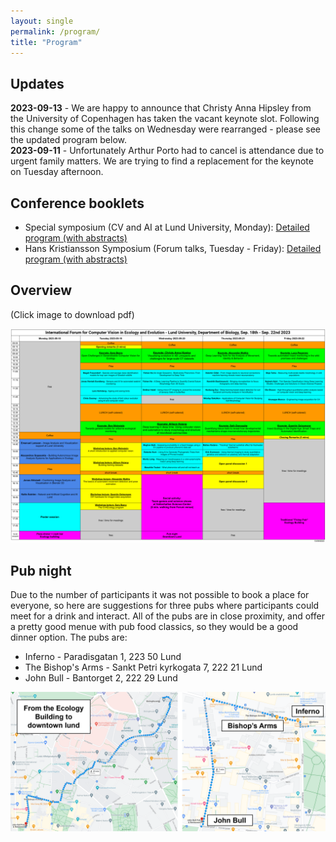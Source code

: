 ```yaml
---
layout: single
permalink: /program/
title: "Program"
---
```

## Updates

**2023-09-13** - We are happy to announce that Christy Anna Hipsley from the University of Copenhagen has taken the vacant keynote slot. Following this change some of the talks on Wednesday were rearranged - please see the updated program below.  
**2023-09-11** - Unfortunately Arthur Porto had to cancel is attendance due to urgent family matters. We are trying to find a replacement for the keynote on Tuesday afternoon. 

## Conference booklets

- Special symposium (CV and AI at Lund University, Monday): [Detailed program (with abstracts)](https://docs.google.com/document/d/1E2VXT3X1m7ipvn0JKpzyYadK38hf98LesM5RryDQriU/edit?usp=sharing)
- Hans Kristiansson Symposium (Forum talks, Tuesday - Friday): [Detailed program (with abstracts)](https://docs.google.com/document/d/1LPqduaWjvVbqU8B-egflHXWIVaVLtnDshYe9R9gRIJc/edit?usp=sharing)

## Overview 

(Click image to download pdf)

<a href="/assets/files/CV-Forum_Program - v3.pdf">
    <img src="/assets/images/thumbs/program-v3.png">
</a>

## Pub night

Due to the number of participants it was not possible to book a place for everyone, so here are suggestions for three pubs where participants could meet for a drink and interact. All of the pubs are in close proximity, and offer a pretty good menue with pub food classics, so they would be a good dinner option. The pubs are:

- Inferno - Paradisgatan 1, 223 50 Lund
- The Bishop's Arms - Sankt Petri kyrkogata 7, 222 21 Lund
- John Bull - Bantorget 2, 222 29 Lund

<center>
<img src="/assets/images/pubs.png" width="1000px">
</center>
